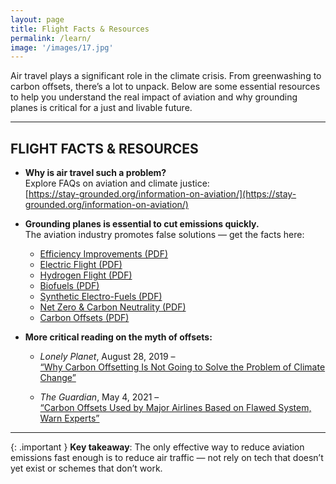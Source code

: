 ```yaml
---
layout: page
title: Flight Facts & Resources
permalink: /learn/
image: '/images/17.jpg'
---
```


Air travel plays a significant role in the climate crisis. From greenwashing to carbon offsets, there’s a lot to unpack. Below are some essential resources to help you understand the real impact of aviation and why grounding planes is critical for a just and livable future.

***

## FLIGHT FACTS & RESOURCES

* **Why is air travel such a problem?**  
  Explore FAQs on aviation and climate justice:  
  [https://stay-grounded.org/information-on-aviation/](https://stay-grounded.org/information-on-aviation/)

* **Grounding planes is essential to cut emissions quickly.**  
  The aviation industry promotes false solutions — get the facts here:

  * [Efficiency Improvements (PDF)](https://stay-grounded.org/wp-content/uploads/2021/08/SG_factsheet_8-21_Efficiency_print_02.pdf)
  * [Electric Flight (PDF)](https://stay-grounded.org/wp-content/uploads/2021/08/SG_factsheet_8-21_Electricity_print_FIN_korr.pdf)
  * [Hydrogen Flight (PDF)](https://stay-grounded.org/wp-content/uploads/2021/08/SG_factsheet_8-21_Hydrogen_FIN_Korr.pdf)
  * [Biofuels (PDF)](https://stay-grounded.org/wp-content/uploads/2021/08/SG_factsheet_8-21_Biofuels_print_Lay02.pdf)
  * [Synthetic Electro-Fuels (PDF)](https://stay-grounded.org/wp-content/uploads/2021/09/SG_factsheet_8-21_Synthetic-E-fuels_print_FIN_A4_Korr.pdf)
  * [Net Zero & Carbon Neutrality (PDF)](https://stay-grounded.org/wp-content/uploads/2021/11/SG_factsheet_9-22_Net-Zero_en_A4.pdf)
  * [Carbon Offsets (PDF)](https://stay-grounded.org/wp-content/uploads/2022/01/factsheet-offsets.pdf)

* **More critical reading on the myth of offsets:**

  * *Lonely Planet*, August 28, 2019 –  
    [“Why Carbon Offsetting Is Not Going to Solve the Problem of Climate Change”](https://www.lonelyplanet.com/articles/carbon-offsetting-flights)

  * *The Guardian*, May 4, 2021 –  
    [“Carbon Offsets Used by Major Airlines Based on Flawed System, Warn Experts”](https://www.theguardian.com/environment/2021/may/04/carbon-offsets-used-by-major-airlines-based-on-flawed-system-warn-experts)

***

{: .important }
**Key takeaway**: The only effective way to reduce aviation emissions fast enough is to reduce air traffic — not rely on tech that doesn’t yet exist or schemes that don’t work.

